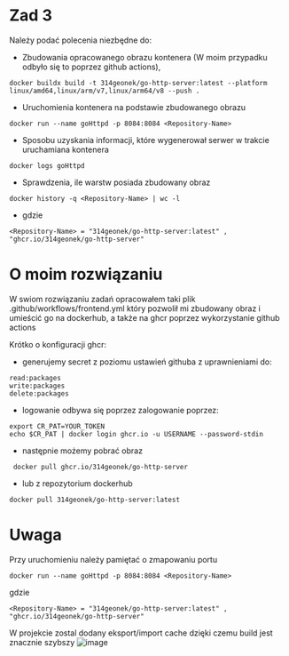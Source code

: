 # Zad 3
Należy podać polecenia niezbędne do: 
* Zbudowania opracowanego obrazu kontenera (W moim przypadku odbyło się to poprzez github actions),
```
docker buildx build -t 314geonek/go-http-server:latest --platform linux/amd64,linux/arm/v7,linux/arm64/v8 --push .
```
* Uruchomienia kontenera na podstawie zbudowanego obrazu
```
docker run --name goHttpd -p 8084:8084 <Repository-Name>
```
* Sposobu uzyskania informacji, które wygenerował serwer w trakcie uruchamiana kontenera
```
docker logs goHttpd
```
* Sprawdzenia, ile warstw posiada zbudowany obraz
```
docker history -q <Repository-Name> | wc -l     
```
* gdzie 
```
<Repository-Name> = "314geonek/go-http-server:latest" , "ghcr.io/314geonek/go-http-server"
```

# O moim rozwiązaniu

W swiom rozwiązaniu zadań opracowałem taki plik .github/workflows/frontend.yml który pozwolił mi zbudowany obraz i umieścić go na dockerhub, a także na ghcr poprzez wykorzystanie github actions 

Krótko o konfiguracji ghcr: 
* generujemy secret z poziomu ustawień githuba z uprawnieniami do:
```
read:packages
write:packages
delete:packages
```
* logowanie odbywa się poprzez zalogowanie poprzez: 
```
export CR_PAT=YOUR_TOKEN
echo $CR_PAT | docker login ghcr.io -u USERNAME --password-stdin
```
* następnie możemy pobrać obraz 
```
 docker pull ghcr.io/314geonek/go-http-server
```
* lub z repozytorium dockerhub
```
docker pull 314geonek/go-http-server:latest
```
# Uwaga 
Przy uruchomieniu należy pamiętać o zmapowaniu portu 
```
docker run --name goHttpd -p 8084:8084 <Repository-Name>
```
gdzie 
```
<Repository-Name> = "314geonek/go-http-server:latest" , "ghcr.io/314geonek/go-http-server"
```
W projekcie zostal dodany eksport/import cache dzięki czemu build jest znacznie szybszy 
![image](https://user-images.githubusercontent.com/69900955/170118995-fdbfe1d2-f2c2-4637-a490-c7de890ddb9c.png)

